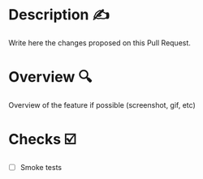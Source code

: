 # Description ✍️

Write here the changes proposed on this Pull Request.


# Overview 🔍

Overview of the feature if possible (screenshot, gif, etc)


# Checks ☑️

- [ ] Smoke tests
